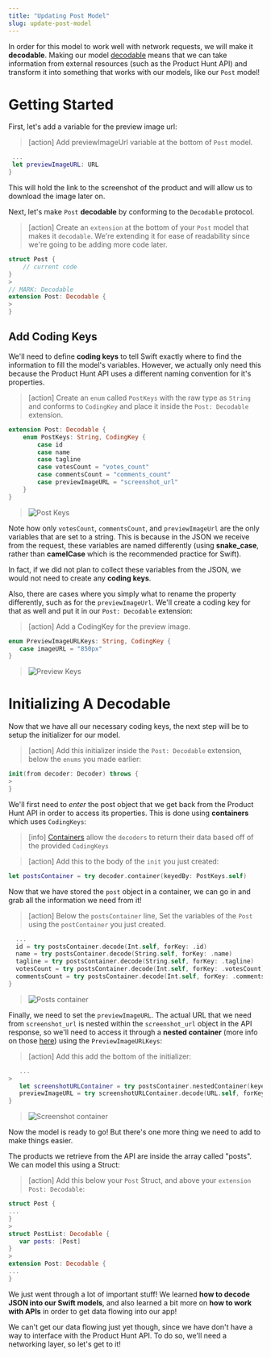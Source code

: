 ```yaml
---
title: "Updating Post Model"
slug: update-post-model
---
```


In order for this model to work well with network requests, we will make it **decodable**. Making our model [decodable](https://developer.apple.com/documentation/foundation/archives_and_serialization/encoding_and_decoding_custom_types) means that we can take information from external resources (such as the Product Hunt API) and transform it into something that works with our models, like our `Post` model!

# Getting Started

First, let's add a variable for the preview image url:

> [action]
> Add previewImageUrl variable at the bottom of `Post` model.
>
```swift
 ...
 let previewImageURL: URL
}
```

This will hold the link to the screenshot of the product and will allow us to download the image later on.

Next, let's make `Post` **decodable** by conforming to the `Decodable` protocol.

> [action]
> Create an `extension` at the bottom of your `Post` model that makes it `decodable`. We're extending it for ease of readability since we're going to be adding more code later.
>
```swift
struct Post {
    // current code
}
>
// MARK: Decodable
extension Post: Decodable {
>
}
```

## Add Coding Keys

We'll need to define **coding keys** to tell Swift exactly where to find the information to fill the model's variables. However, we actually only need this because the Product Hunt API uses a different naming convention for it's properties.

> [action]
> Create an `enum` called `PostKeys` with the raw type as `String` and conforms to `CodingKey` and place it inside the `Post: Decodable` extension.
>
```swift
extension Post: Decodable {
    enum PostKeys: String, CodingKey {
        case id
        case name
        case tagline
        case votesCount = "votes_count"
        case commentsCount = "comments_count"
        case previewImageURL = "screenshot_url"
    }
}
```
>
> ![Post Keys](assets/post-coding-keys.png)

Note how only `votesCount`, `commentsCount`, and `previewImageUrl` are the only variables that are set to a string. This is because in the JSON we receive from the request, these variables are named differently (using **snake_case**, rather than **camelCase** which is the recommended practice for Swift).

In fact, if we did not plan to collect these variables from the JSON, we would not need to create any **coding keys**.

Also, there are cases where you simply what to rename the property differently, such as for the `previewImageUrl`. We'll create a coding key for that as well and put it in our `Post: Decodable` extension:

> [action]
> Add a CodingKey for the preview image.
>
```swift
enum PreviewImageURLKeys: String, CodingKey {
   case imageURL = "850px"
}
```
>
> ![Preview Keys](assets/preview-coding-keys.png)

# Initializing A Decodable

Now that we have all our necessary coding keys, the next step will be to setup the initializer for our model.

> [action]
> Add this initializer inside the `Post: Decodable` extension, below the `enums` you made earlier:
>
```swift
init(from decoder: Decoder) throws {
>
}
```

We'll first need to _enter_ the post object that we get back from the Product Hunt API in order to access its properties. This is done using **containers** which uses `CodingKeys`:

> [info]
> [Containers](https://developer.apple.com/documentation/swift/decoder/2892621-container) allow the `decoders` to return their data based off of the provided `CodingKeys`

<!-- -->

> [action]
> Add this to the body of the `init` you just created:
>
```swift
let postsContainer = try decoder.container(keyedBy: PostKeys.self)
```

Now that we have stored the `post` object in a container, we can go in and grab all the information we need from it!

> [action]
> Below the `postsContainer` line, Set the variables of the `Post` using the `postContainer` you just created.
>
```swift
  ...
  id = try postsContainer.decode(Int.self, forKey: .id)
  name = try postsContainer.decode(String.self, forKey: .name)
  tagline = try postsContainer.decode(String.self, forKey: .tagline)
  votesCount = try postsContainer.decode(Int.self, forKey: .votesCount)
  commentsCount = try postsContainer.decode(Int.self, forKey: .commentsCount)
}
```
>
> ![Posts container](assets/post-container.png)

Finally, we need to set the `previewImageURL`. The actual URL that we need from `screenshot_url` is nested within the `screenshot_url` object in the API response, so we'll need to access it through a **nested container** (more info on those [here](https://developer.apple.com/documentation/swift/keyeddecodingcontainer/2893204-nestedcontainer)) using the `PreviewImageURLKeys`:

> [action]
> Add this add the bottom of the initializer:
>
```swift
   ...
>
   let screenshotURLContainer = try postsContainer.nestedContainer(keyedBy: PreviewImageURLKeys.self, forKey: .previewImageURL)
   previewImageURL = try screenshotURLContainer.decode(URL.self, forKey: .imageURL)
}
```
>
> ![Screenshot container](assets/screenshot-container.png)

Now the model is ready to go! But there's one more thing we need to add to make things easier.

The products we retrieve from the API are inside the array called "posts". We can model this using a Struct:

> [action]
> Add this below your `Post` Struct, and above your `extension Post: Decodable`:
>
```swift
struct Post {
...
}
>
struct PostList: Decodable {
   var posts: [Post]
}
>
extension Post: Decodable {
...
}
```

We just went through a lot of important stuff! We learned **how to decode JSON into our Swift models**, and also learned a bit more on **how to work with APIs** in order to get data flowing into our app!

We can't get our data flowing just yet though, since we have don't have a way to interface with the Product Hunt API. To do so, we'll need a networking layer, so let's get to it!
